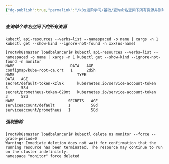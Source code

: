 ```yaml
---
{"dg-publish":true,"permalink":"/k8s进阶学习/基础/查询命名空间下所有资源并删除/","dgPassFrontmatter":true}
---
```


##### 查询单个命名空间下的所有资源
`kubectl api-resources --verbs=list --namespaced -o name | xargs -n 1 kubectl get --show-kind --ignore-not-found -n xxx(ns-name)`

```shell
[root@k8smaster loadbalancer]# kubectl api-resources --verbs=list --namespaced -o name | xargs -n 1 kubectl get --show-kind --ignore-not-found -n monitor
NAME                         DATA   AGE
configmap/kube-root-ca.crt   1      2d5h
NAME                            TYPE                                  DATA   AGE
secret/default-token-kzl9k      kubernetes.io/service-account-token   3      58d
secret/prometheus-token-628mt   kubernetes.io/service-account-token   3      58d
NAME                        SECRETS   AGE
serviceaccount/default      1         58d
serviceaccount/prometheus   1         58d
```
##### 强制删除
```shell
[root@k8smaster loadbalancer]# kubectl delete ns monitor --force --grace-period=0
Warning: Immediate deletion does not wait for confirmation that the running resource has been terminated. The resource may continue to run on the cluster indefinitely.
namespace "monitor" force deleted
```